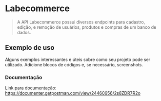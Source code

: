 # Labecommerce
> A API Labecommerce possui diversos endpoints para cadastro, edição, e remoção de usuários, produtos e compras de um banco de dados.

## Exemplo de uso

Alguns exemplos interessantes e úteis sobre como seu projeto pode ser utilizado. Adicione blocos de códigos e, se necessário, screenshots.

### Documentação

Link para documentação: https://documenter.getpostman.com/view/24460656/2s8ZDR7R2o
